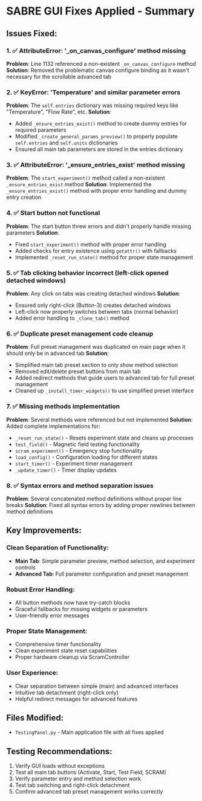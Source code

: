 # SABRE GUI Fixes Applied - Summary

## Issues Fixed:

### 1. ✅ AttributeError: '_on_canvas_configure' method missing
**Problem**: Line 1132 referenced a non-existent `_on_canvas_configure` method
**Solution**: Removed the problematic canvas configure binding as it wasn't necessary for the scrollable advanced tab

### 2. ✅ KeyError: 'Temperature' and similar parameter errors  
**Problem**: The `self.entries` dictionary was missing required keys like "Temperature", "Flow Rate", etc.
**Solution**: 
- Added `_ensure_entries_exist()` method to create dummy entries for required parameters
- Modified `_create_general_params_preview()` to properly populate `self.entries` and `self.units` dictionaries
- Ensured all main tab parameters are stored in the entries dictionary

### 3. ✅ AttributeError: '_ensure_entries_exist' method missing
**Problem**: The `start_experiment()` method called a non-existent `_ensure_entries_exist` method
**Solution**: Implemented the `_ensure_entries_exist()` method with proper error handling and dummy entry creation

### 4. ✅ Start button not functional
**Problem**: The start button threw errors and didn't properly handle missing parameters
**Solution**: 
- Fixed `start_experiment()` method with proper error handling
- Added checks for entry existence using `getattr()` with fallbacks
- Implemented `_reset_run_state()` method for proper state management

### 5. ✅ Tab clicking behavior incorrect (left-click opened detached windows)
**Problem**: Any click on tabs was creating detached windows
**Solution**: 
- Ensured only right-click (Button-3) creates detached windows
- Left-click now properly switches between tabs (normal behavior)
- Added error handling to `_clone_tab()` method

### 6. ✅ Duplicate preset management code cleanup
**Problem**: Full preset management was duplicated on main page when it should only be in advanced tab
**Solution**:
- Simplified main tab preset section to only show method selection
- Removed edit/delete preset buttons from main tab
- Added redirect methods that guide users to advanced tab for full preset management
- Cleaned up `_install_timer_widgets()` to use simplified preset interface

### 7. ✅ Missing methods implementation
**Problem**: Several methods were referenced but not implemented
**Solution**: Added complete implementations for:
- `_reset_run_state()` - Resets experiment state and cleans up processes
- `test_field()` - Magnetic field testing functionality 
- `scram_experiment()` - Emergency stop functionality
- `load_config()` - Configuration loading for different states
- `start_timer()` - Experiment timer management
- `_update_timer()` - Timer display updates

### 8. ✅ Syntax errors and method separation issues
**Problem**: Several concatenated method definitions without proper line breaks
**Solution**: Fixed all syntax errors by adding proper newlines between method definitions

## Key Improvements:

### Clean Separation of Functionality:
- **Main Tab**: Simple parameter preview, method selection, and experiment controls
- **Advanced Tab**: Full parameter configuration and preset management

### Robust Error Handling:
- All button methods now have try-catch blocks
- Graceful fallbacks for missing widgets or parameters
- User-friendly error messages

### Proper State Management:
- Comprehensive timer functionality
- Clean experiment state reset capabilities
- Proper hardware cleanup via ScramController

### User Experience:
- Clear separation between simple (main) and advanced interfaces
- Intuitive tab detachment (right-click only)
- Helpful redirect messages for advanced features

## Files Modified:
- `TestingPanel.py` - Main application file with all fixes applied

## Testing Recommendations:
1. Verify GUI loads without exceptions
2. Test all main tab buttons (Activate, Start, Test Field, SCRAM)
3. Verify parameter entry and method selection work
4. Test tab switching and right-click detachment
5. Confirm advanced tab preset management works correctly
